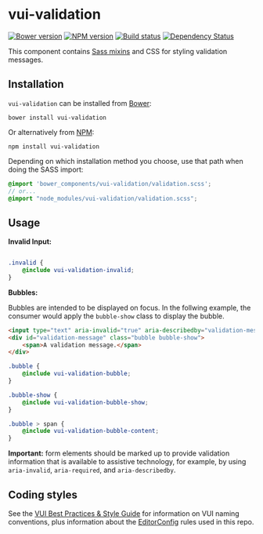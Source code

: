 # vui-validation

[![Bower version][bower-image]][bower-url]
[![NPM version][npm-image]][npm-url]
[![Build status][ci-image]][ci-url]
[![Dependency Status][dependencies-image]][dependencies-url]

This component contains [Sass mixins](http://sass-lang.com) and CSS for styling validation messages.

## Installation

`vui-validation` can be installed from [Bower][bower-url]:
```shell
bower install vui-validation
```

Or alternatively from [NPM][npm-url]:
```shell
npm install vui-validation
```

Depending on which installation method you choose, use that path when doing the SASS import:

```scss
@import 'bower_components/vui-validation/validation.scss';
// or...
@import "node_modules/vui-validation/validation.scss";
```

## Usage

**Invalid Input:**
```scss

.invalid {
	@include vui-validation-invalid;
}
```

**Bubbles:**

Bubbles are intended to be displayed on focus.  In the follwing example, the consumer would apply the `bubble-show` class to display the bubble.


```html
<input type="text" aria-invalid="true" aria-describedby="validation-message" />
<div id="validation-message" class="bubble bubble-show">
	<span>A validation message.</span>
</div>
```

```scss
.bubble {
	@include vui-validation-bubble;
}

.bubble-show {
	@include vui-validation-bubble-show;
}

.bubble > span {
	@include vui-validation-bubble-content;
}

```

**Important:** form elements should be marked up to provide validation information that is available to assistive technology, for example, by using `aria-invalid`, `aria-required`, and `aria-describedby`.

## Coding styles

See the [VUI Best Practices & Style Guide](https://github.com/Brightspace/valence-ui-docs/wiki/Best-Practices-&-Style-Guide) for information on VUI naming conventions, plus information about the [EditorConfig](http://editorconfig.org) rules used in this repo.

[bower-url]: http://bower.io/search/?q=vui-validation
[bower-image]: https://img.shields.io/bower/v/vui-validation.svg
[npm-url]: https://www.npmjs.org/package/vui-validation
[npm-image]: https://img.shields.io/npm/v/vui-validation.svg
[ci-url]: https://travis-ci.org/Brightspace/valence-ui-validation
[ci-image]: https://img.shields.io/travis-ci/Brightspace/valence-ui-validation.svg
[dependencies-url]: https://david-dm.org/brightspace/valence-ui-validation
[dependencies-image]: https://img.shields.io/david/Brightspace/valence-ui-validation.svg
